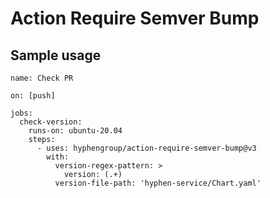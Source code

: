 # Action Require Semver Bump


## Sample usage

```
name: Check PR

on: [push]

jobs:
  check-version:
    runs-on: ubuntu-20.04
    steps:
      - uses: hyphengroup/action-require-semver-bump@v3
        with:
          version-regex-pattern: >
            version: (.+)
          version-file-path: 'hyphen-service/Chart.yaml'
```
